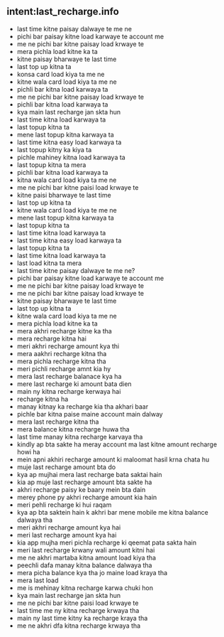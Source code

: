 ## intent:last_recharge.info

- last time kitne paisay dalwaye te me ne
- pichi bar paisay kitne load karwaye te account me
- me ne pichi bar kitne paisay load krwaye te
- mera pichla load kitne ka ta
- kitne paisay bharwaye te last time
- last top up kitna ta
- konsa card load kiya ta me ne
- kitne wala card load kiya ta me ne
- pichli bar kitna load karwaya ta
- me ne pichi bar kitne paisay load krwaye te
- pichli bar kitna load karwaya ta
- kya main last recharge jan skta hun
- last time kitna load karwaya ta
- last topup kitna ta
- mene last topup kitna karwaya ta
- last time kitna easy load karwaya ta
- last topup kitny ka kiya ta
- pichle mahiney kitna load karwaya ta
- last topup kitna ta mera
- pichli bar kitna load karwaya ta
- kitna wala card load kiya ta me ne
- me ne pichi bar kitne paisi load krwaye te
- kitne paisi bharwaye te last time
- last top up kitna ta
- kitne wala card load kiya te me ne
- mene last topup kitna karwaya ta
- last topup kitna ta
- last time kitna load karwaya ta
- last time kitna easy load karwaya ta
- last topup kitna ta
- last time kitna load karwaya ta
- last load kitna ta mera
- last time kitne paisay dalwaye te me ne?
- pichi bar paisay kitne load karwaye te account me
- me ne pichi bar kitne paisay load krwaye te
- me ne pichi bar kitne paisay load krwaye te
- kitne paisay bharwaye te last time
- last top up kitna ta
- kitne wala card load kiya ta me ne
- mera pichla load kitne ka ta
- mera akhri recharge kitne ka tha 
- mera recharge kitna hai 
- meri akhri recharge amount kya thi
- mera aakhri recharge kitna tha
- mera pichla recharge kitna tha 
- meri pichli recharge amnt kia hy 
- mera last recharge balanace kya ha
- mere last recharge ki amount bata dien 
- main ny kitna recharge kerwaya hai 
- recharge kitna ha
- manay kitnay ka recharge kia tha akhari baar 
- pichle bar kitna paise maine account main dalway
- mera last recharge kitna tha
- mera balance kitna recharge huwa tha
- last time manay kitna recharge karvaya tha
- kindly ap bta sakte ha meray account ma last kitne amount recharge howi ha 
- mein apni akhiri recharge amount ki maloomat hasil krna chata hu
- muje last recharge amount bta do
- kya ap mujhai mera last recharge bata saktai hain
- kia ap muje last recharge amount bta sakte ha 
- akhri recharge paisy ke baary mein bta dain
- merey phone py akhri recharge amount kia hain 
- meri pehli recharge ki hui raqam
- kya ap bta saktein hain  k akhri bar mene mobile me kitna balance dalwaya tha  
- meri akhri recharge amount kya hai
- meri last recharge amount kya hai 
- kia app mujha meri pichla recharge ki qeemat pata sakta hain 
- meri last recharge krwany wali amount kitni hai 
- me ne akhri martaba kitna amount load kiya tha 
- peechli dafa manay kitna balance dalwaya tha 
- mera picha balance kya tha jo maine load kraya tha 
- mera last load
- me is mehinay kitna recharge karwa chuki hon
- kya main last recharge jan skta hun
- me ne pichi bar kitne paisi load krwaye te
- last time me ny kitna recharge krwaya tha
- main ny last time kitny ka recharge kraya tha
- me ne akhri dfa kitna recharge krwaya tha
